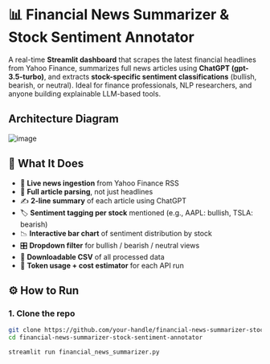 # 📊 Financial News Summarizer & Stock Sentiment Annotator

A real-time **Streamlit dashboard** that scrapes the latest financial headlines from Yahoo Finance, summarizes full news articles using **ChatGPT (gpt-3.5-turbo)**, and extracts **stock-specific sentiment classifications** (bullish, bearish, or neutral). Ideal for finance professionals, NLP researchers, and anyone building explainable LLM-based tools.

## Architecture Diagram

![image](https://github.com/user-attachments/assets/b6cb42af-1440-4395-ad50-c1a1ca961de6)


## 🧠 What It Does

- 🔄 **Live news ingestion** from Yahoo Finance RSS
- 📰 **Full article parsing**, not just headlines
- ✍️ **2-line summary** of each article using ChatGPT
- 🏷 **Sentiment tagging per stock** mentioned (e.g., AAPL: bullish, TSLA: bearish)
- 📉 **Interactive bar chart** of sentiment distribution by stock
- 🎛️ **Dropdown filter** for bullish / bearish / neutral views
- 📁 **Downloadable CSV** of all processed data
- 🧮 **Token usage + cost estimator** for each API run

## ⚙️ How to Run

### 1. Clone the repo
```bash
git clone https://github.com/your-handle/financial-news-summarizer-stock-sentiment-annotator.git
cd financial-news-summarizer-stock-sentiment-annotator

streamlit run financial_news_summarizer.py


